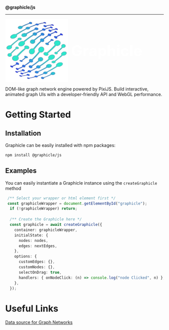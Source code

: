 **@graphicle/js**

***

<div style="display: flex; align-items: center;">
  <img src="_media/image-removebg.png" alt="Image" width="200" height="200" style="margin-right: 10px;">
  <strong style="font-size: 48px; color: #fff; font-weight: 700;">Graphicle</strong>
</div>

DOM-like graph network engine powered by PixiJS.
Build interactive, animated graph UIs with a developer-friendly API and WebGL performance.

# Getting Started

## Installation

Graphicle can be easily installed with npm packages:

```bash
npm install @graphicle/js
```

## Examples
You can easily instantiate a Graphicle instance using the `createGraphicle` method

```ts
 /** Select your wrapper or html element first */
 const graphicleWrapper = document.getElementById("graphicle");
  if (!graphicleWrapper) return;

  /** Create the Graphicle here */
  const graphicle = await createGraphicle({
    container: graphicleWrapper,
    initialState: {
      nodes: nodes,
      edges: nextEdges,
    },
    options: {
      customEdges: {},
      customNodes: {},
      selectOnDrag: true,
      handlers: { onNodeClick: (n) => console.log("node Clicked", n) },
    },
  });

```

# Useful Links

[Data source for Graph Networks](https://snap.stanford.edu/data/)
